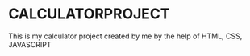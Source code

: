# CALCULATORPROJECT
This is my calculator project created by me by the help of HTML, CSS, JAVASCRIPT
